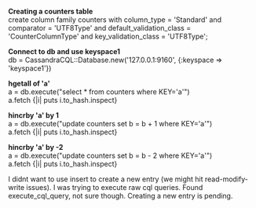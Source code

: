 <b>Creating a counters table</b>  
create column family counters with column_type = 'Standard' and comparator = 'UTF8Type' and default_validation_class = 'CounterColumnType' and key_validation_class = 'UTF8Type';  

<b>Connect to db and use keyspace1</b>  
db = CassandraCQL::Database.new('127.0.0.1:9160', {:keyspace => 'keyspace1'})  

<b>hgetall of 'a'</b>  
a = db.execute("select * from counters where KEY='a'")  
a.fetch {|i| puts i.to_hash.inspect}  

<b>hincrby 'a' by 1</b>  
a = db.execute("update counters set b = b + 1  where KEY='a'")  
a.fetch {|i| puts i.to_hash.inspect}  

<b>hincrby 'a' by -2</b>  
a = db.execute("update counters set b = b - 2  where KEY='a'")  
a.fetch {|i| puts i.to_hash.inspect}  

I didnt want to use insert to create a new entry (we might hit read-modify-write issues). I was trying to execute raw cql queries.
Found execute_cql_query, not sure though. Creating a new entry is pending.  

